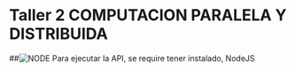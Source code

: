 # Taller 2 COMPUTACION PARALELA Y DISTRIBUIDA
##![NODE](https://nodejs.org/static/images/logo.svg)
Para ejecutar la API, se require tener instalado, NodeJS


